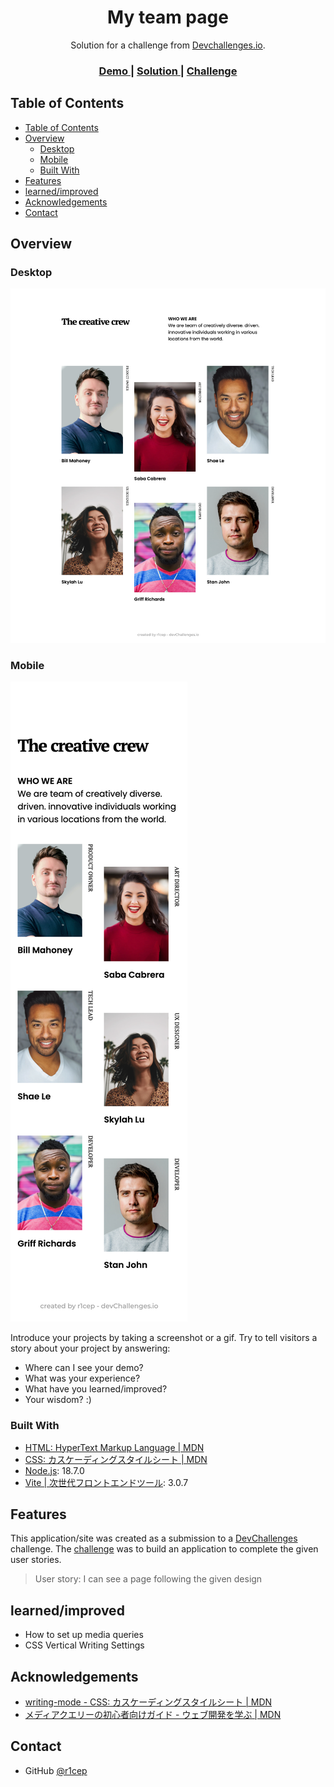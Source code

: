 <!-- Please update value in the {}  -->

<h1 align="center">My team page</h1>

<div align="center">
   Solution for a challenge from  <a href="http://devchallenges.io" target="_blank">Devchallenges.io</a>.
</div>

<div align="center">
  <h3>
    <a href="https://r1cep.github.io/dev-challenges-my-team-page/">
      Demo
    </a>
    <span> | </span>
    <a href="https://github.com/r1cep/dev-challenges-my-team-page">
      Solution
    </a>
    <span> | </span>
    <a href="https://devchallenges.io/challenges/hhmesazsqgKXrTkYkt0U">
      Challenge
    </a>
  </h3>
</div>

<!-- TABLE OF CONTENTS -->

## Table of Contents

- [Table of Contents](#table-of-contents)
- [Overview](#overview)
  - [Desktop](#desktop)
  - [Mobile](#mobile)
  - [Built With](#built-with)
- [Features](#features)
- [learned/improved](#learnedimproved)
- [Acknowledgements](#acknowledgements)
- [Contact](#contact)

<!-- OVERVIEW -->

## Overview

### Desktop
![Desktop](./screenshots/desktop.png)

### Mobile

![Mobiles](./screenshots/mobile.png)

Introduce your projects by taking a screenshot or a gif. Try to tell visitors a story about your project by answering:

- Where can I see your demo?
- What was your experience?
- What have you learned/improved?
- Your wisdom? :)

### Built With

<!-- This section should list any major frameworks that you built your project using. Here are a few examples.-->

- [HTML: HyperText Markup Language | MDN](https://developer.mozilla.org/ja/docs/Web/HTML)
- [CSS: カスケーディングスタイルシート | MDN](https://developer.mozilla.org/ja/docs/Web/CSS)
- [Node.js](https://nodejs.org/ja/): 18.7.0
- [Vite | 次世代フロントエンドツール](https://ja.vitejs.dev/): 3.0.7

## Features

<!-- List the features of your application or follow the template. Don't share the figma file here :) -->

This application/site was created as a submission to a [DevChallenges](https://devchallenges.io/challenges) challenge. The [challenge](https://devchallenges.io/challenges/hhmesazsqgKXrTkYkt0U) was to build an application to complete the given user stories.

> User story: I can see a page following the given design

## learned/improved

- How to set up media queries
- CSS Vertical Writing Settings

## Acknowledgements

<!-- This section should list any articles or add-ons/plugins that helps you to complete the project. This is optional but it will help you in the future. For exmpale -->

- [writing-mode - CSS: カスケーディングスタイルシート | MDN](https://developer.mozilla.org/ja/docs/Web/CSS/writing-mode)
- [メディアクエリーの初心者向けガイド - ウェブ開発を学ぶ | MDN](https://developer.mozilla.org/ja/docs/Learn/CSS/CSS_layout/Media_queries) 

## Contact

- GitHub [@r1cep](https://github.com/r1cep/dev-challenges-my-team-page)
